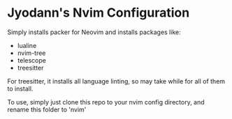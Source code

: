 # Jyodann's Nvim Configuration

Simply installs packer for Neovim and installs packages like:

- lualine
- nvim-tree
- telescope
- treesitter

For treesitter, it installs all language linting, so may take while for all of them to install.

To use, simply just clone this repo to your nvim config directory, and rename this folder to 'nvim'

